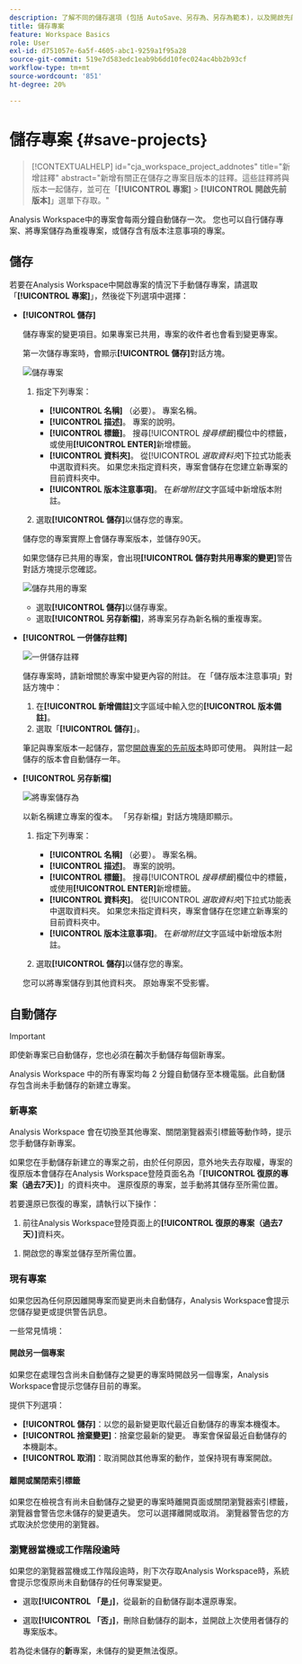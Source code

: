 ```yaml
---
description: 了解不同的儲存選項 (包括 AutoSave、另存為、另存為範本)，以及開啟先前的版本。
title: 儲存專案
feature: Workspace Basics
role: User
exl-id: d751057e-6a5f-4605-abc1-9259a1f95a28
source-git-commit: 519e7d583edc1eab9b6dd10fec024ac4bb2b93cf
workflow-type: tm+mt
source-wordcount: '851'
ht-degree: 20%

---
```


# 儲存專案 {#save-projects}

<!-- markdownlint-disable MD034 -->

>[!CONTEXTUALHELP]
>id="cja_workspace_project_addnotes"
>title="新增註釋"
>abstract="新增有關正在儲存之專案目版本的註釋。這些註釋將與版本一起儲存，並可在「**[!UICONTROL 專案]** > **[!UICONTROL 開啟先前版本]**」選單下存取。"

<!-- markdownlint-enable MD034 -->


Analysis Workspace中的專案會每兩分鐘自動儲存一次。 您也可以自行儲存專案、將專案儲存為重複專案，或儲存含有版本注意事項的專案。

## 儲存

若要在Analysis Workspace中開啟專案的情況下手動儲存專案，請選取「**[!UICONTROL 專案]**」，然後從下列選項中選擇：

* **[!UICONTROL 儲存]**

  儲存專案的變更項目。如果專案已共用，專案的收件者也會看到變更專案。

  第一次儲存專案時，會顯示&#x200B;**[!UICONTROL 儲存]**&#x200B;對話方塊。

  ![儲存專案](assets/save-project.png)

   1. 指定下列專案：

      * **[!UICONTROL 名稱]** （必要）。 專案名稱。
      * **[!UICONTROL 描述]**。 專案的說明。
      * **[!UICONTROL 標籤]**。 搜尋&#x200B;[!UICONTROL *搜尋標籤*]&#x200B;欄位中的標籤，或使用&#x200B;**[!UICONTROL ENTER]**&#x200B;新增標籤。
      * **[!UICONTROL 資料夾]**。 從&#x200B;[!UICONTROL *選取資料夾*]&#x200B;下拉式功能表中選取資料夾。 如果您未指定資料夾，專案會儲存在您建立新專案的目前資料夾中。
      * **[!UICONTROL 版本注意事項]**。 在&#x200B;*新增附註*&#x200B;文字區域中新增版本附註。

   1. 選取&#x200B;**[!UICONTROL 儲存]**&#x200B;以儲存您的專案。

  儲存您的專案實際上會儲存專案版本，並儲存90天。

  如果您儲存已共用的專案，會出現&#x200B;**[!UICONTROL 儲存對共用專案的變更]**&#x200B;警告對話方塊提示您確認。

  ![儲存共用的專案](assets/save-project-shared.png)

   * 選取&#x200B;**[!UICONTROL 儲存]**&#x200B;以儲存專案。
   * 選取&#x200B;**[!UICONTROL 另存新檔]**，將專案另存為新名稱的重複專案。


* **[!UICONTROL 一併儲存註釋]**

  ![一併儲存註釋](assets/save-version-notes.png)

  儲存專案時，請新增關於專案中變更內容的附註。 在「儲存版本注意事項」對話方塊中：

   1. 在&#x200B;**[!UICONTROL 新增備註]**&#x200B;文字區域中輸入您的&#x200B;**[!UICONTROL 版本備註]**。
   1. 選取「**[!UICONTROL 儲存]**」。

  筆記與專案版本一起儲存，當您[開啟專案的先前版本](open-projects.md#open-previous-version)時即可使用。 與附註一起儲存的版本會自動儲存一年。

* **[!UICONTROL 另存新檔]**

  ![將專案儲存為](assets/save-project-as.png)

  以新名稱建立專案的復本。 「另存新檔」對話方塊隨即顯示。

   1. 指定下列專案：

      * **[!UICONTROL 名稱]** （必要）。 專案名稱。
      * **[!UICONTROL 描述]**。 專案的說明。
      * **[!UICONTROL 標籤]**。 搜尋&#x200B;[!UICONTROL *搜尋標籤*]&#x200B;欄位中的標籤，或使用&#x200B;**[!UICONTROL ENTER]**&#x200B;新增標籤。
      * **[!UICONTROL 資料夾]**。 從&#x200B;[!UICONTROL *選取資料夾*]&#x200B;下拉式功能表中選取資料夾。 如果您未指定資料夾，專案會儲存在您建立新專案的目前資料夾中。
      * **[!UICONTROL 版本注意事項]**。 在&#x200B;*新增附註*&#x200B;文字區域中新增版本附註。

   1. 選取&#x200B;**[!UICONTROL 儲存]**&#x200B;以儲存您的專案。

  您可以將專案儲存到其他資料夾。 原始專案不受影響。


<!-- Cannot find this option in CJA 
| **[!UICONTROL Save as template]** | Save your project as a [custom template](https://experienceleague.adobe.com/docs/analytics/analyze/analysis-workspace/build-workspace-project/starter-projects.html) that becomes available to your organization under **[!UICONTROL Project > New]** | 
-->

## 自動儲存


>[!IMPORTANT]
>
>即使新專案已自動儲存，您也必須在&#x200B;**前**&#x200B;次手動儲存每個新專案。
>

Analysis Workspace 中的所有專案均每 2 分鐘自動儲存至本機電腦。此自動儲存包含尚未手動儲存的新建立專案。

### 新專案

Analysis Workspace 會在切換至其他專案、關閉瀏覽器索引標籤等動作時，提示您手動儲存新專案。

如果您在手動儲存新建立的專案之前，由於任何原因，意外地失去存取權，專案的復原版本會儲存在Analysis Workspace登陸頁面名為「**[!UICONTROL 復原的專案（過去7天）]**」的資料夾中。 還原復原的專案，並手動將其儲存至所需位置。

若要還原已恢復的專案，請執行以下操作：

1. 前往Analysis Workspace登陸頁面上的&#x200B;**[!UICONTROL 復原的專案（過去7天）]**&#x200B;資料夾。

<!-- 
     ![The list of folders highlighting the Recovered Project folder.](assets/recovered-folder.png)
  -->

1. 開啟您的專案並儲存至所需位置。


### 現有專案

如果您因為任何原因離開專案而變更尚未自動儲存，Analysis Workspace會提示您儲存變更或提供警告訊息。


一些常見情境：

#### 開啟另一個專案

如果您在處理包含尚未自動儲存之變更的專案時開啟另一個專案，Analysis Workspace會提示您儲存目前的專案。

提供下列選項：

* **[!UICONTROL 儲存]**：以您的最新變更取代最近自動儲存的專案本機復本。
* **[!UICONTROL 捨棄變更]**：捨棄您最新的變更。 專案會保留最近自動儲存的本機副本。
* **[!UICONTROL 取消]**：取消開啟其他專案的動作，並保持現有專案開啟。

<!-- ![Click Save to save changes to a project.](assets/existing-save.png) -->

#### 離開或關閉索引標籤

如果您在檢視含有尚未自動儲存之變更的專案時離開頁面或關閉瀏覽器索引標籤，瀏覽器會警告您未儲存的變更遺失。 您可以選擇離開或取消。 瀏覽器警告您的方式取決於您使用的瀏覽器。


### 瀏覽器當機或工作階段逾時

如果您的瀏覽器當機或工作階段逾時，則下次存取Analysis Workspace時，系統會提示您復原尚未自動儲存的任何專案變更。

* 選取&#x200B;**[!UICONTROL 「是」]**，從最新的自動儲存副本還原專案。

* 選取&#x200B;**[!UICONTROL 「否」]**，刪除自動儲存的副本，並開啟上次使用者儲存的專案版本。

<!--![The Project Recovery dialog box.](assets/project-recovery.png)-->



若為從未儲存的&#x200B;**新**&#x200B;專案，未儲存的變更無法復原。


<!-- Shouldn't this belong to another page?  Moved it to a new open projects page


## Open previously saved version

To open a previously saved version of a project:

1. Select **[!UICONTROL Open previous version]** from the **[!UICONTROL Project]** menu.

   ![The Previously saved project versions list and options to show All versions or Only versions with notes.](assets/open-previously-saved.png)

1. Review the list of previous versions available. You can switch between **[!UICONTROL All versions]** and **[!UICONTROL Only versions with notes]**.

   For each version, the list shows a timestamp
   [!UICONTROL Timestamp] and [!UICONTROL Editor] are shown, in addition to [!UICONTROL Notes] if they were added when the [!UICONTROL Editor] saved. Versions without notes are stored for 90 days; versions with notes are stored for 1 year.
1. Select a previous version and click **[!UICONTROL Load]**.
   The previous version then loads with a notification. The previous version does not become the current saved version of your project until you click **[!UICONTROL Save]**. If you navigate away from the loaded version, when you return, you will see the last saved version of the project.

-->
